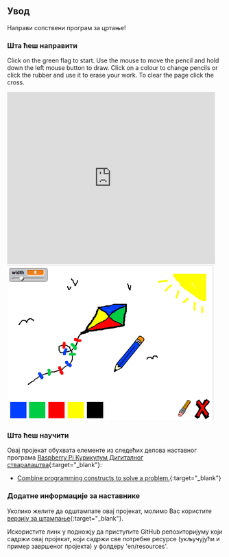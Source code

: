 ## Увод

Направи сопствени програм за цртање!

### Шта ћеш направити

Click on the green flag to start. Use the mouse to move the pencil and hold down the left mouse button to draw. Click on a colour to change pencils or click the rubber and use it to erase your work. To clear the page click the cross.

<div class="scratch-preview">
  <iframe allowtransparency="true" width="485" height="402" src="https://scratch.mit.edu/projects/embed/63473366/?autostart=false" frameborder="0"></iframe>
  <img src="images/paint-final.png">
</div>

### Шта ћеш научити

Овај пројекат обухвата елементе из следећих делова наставног програма [Raspberry Pi Курикулум Дигиталног стваралаштва](http://rpf.io/curriculum){:target="_blank"}:

+ [Combine programming constructs to solve a problem.](https://www.raspberrypi.org/curriculum/programming/builder){:target="_blank"}

### Додатне информације за наставнике

Уколико желите да одштампате овај пројекат, молимо Вас користите [верзију за штампање](https://projects.raspberrypi.org/en/projects/paint-box/print){:target="_blank"}.

Искористите линк у подножју да приступите GitHub репозиторијуму који садржи овај пројекат, који садржи све потребне ресурсе (укључујући и пример завршеног пројекта) у фолдеру 'en/resources'.
